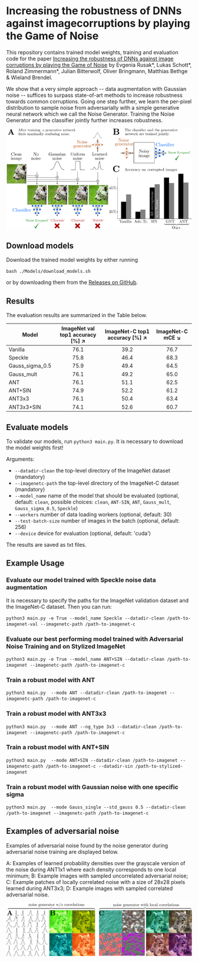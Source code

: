# Increasing the robustness of DNNs against imagecorruptions by playing the Game of Noise

This repository contains trained model weights, training and evaluation code for the paper [Increasing the robustness of DNNs against image corruptions by playing the Game of Noise](https://arxiv.org/abs/2001.06057) by Evgenia Rusak*, Lukas Schott*, Roland Zimmermann*, Julian Bitterwolf, Oliver Bringmann, Matthias Bethge & Wieland Brendel.

We show that a very simple approach -- data augmentation with Gaussian noise -- suffices to surpass state-of-art methods to increase robustness towards common corruptions. Going one step further, we learn the per-pixel distribution to sample noise from adversarially with a simple generative neural network which we call the Noise Generator. Training the Noise Generator and the classifier jointly further increases robustness.



![Example Figure](./Figures/Fig1.png)

## Download models

Download the trained model weights by either running

```
bash ./Models/download_models.sh
```

or by downloading them from the [Releases on GitHub](https://github.com/bethgelab/game-of-noise/releases).

## Results

The evaluation results are summarized in the Table below.

| Model           | ImageNet val top1 accuracy [%] ↗ | ImageNet-C top1 accuracy [%] ↗ |  ImageNet-C mCE ↘ |
| --------------- |:--------------------------------:|:------------------------------:|:-----------------:|
| Vanilla         | 76.1                             | 39.2                           | 76.7              |
| Speckle         | 75.8                             | 46.4                           | 68.3              |
| Gauss_sigma_0.5 | 75.9                             | 49.4                           | 64.5              |
| Gauss_mult      | 76.1                             | 49.2                           | 65.0              |
| ANT             | 76.1                             | 51.1                           | 62.5              |
| ANT+SIN         | 74.9                             | 52.2                           | 61.2              |
| ANT3x3          | 76.1                             | 50.4                           | 63.4              |
| ANT3x3+SIN      | 74.1                             | 52.6                           | 60.7              |

## Evaluate models

To validate our models, run `python3 main.py`. It is necessary to download the model weights first!

Arguments:
 - `--datadir-clean` the top-level directory of the ImageNet dataset (mandatory)
 - `--imagenetc-path` the top-level directory of the ImageNet-C dataset (mandatory)
 - `--model_name` name of the model that should be evaluated (optional, default: `clean`, possible choices: `clean`, `ANT-SIN`, `ANT`, `Gauss_mult`, `Gauss_sigma_0.5`, `Speckle`)
 - `--workers` number of data loading workers (optional, default: 30)
 - `--test-batch-size` number of images in the batch (optional, default: 256)
 - `--device` device for evaluation (optional, default: 'cuda')

The results are saved as txt files.

## Example Usage

### Evaluate our model trained with Speckle noise data augmentation

It is necessary to specify the paths for the ImageNet validation dataset and the ImageNet-C dataset. Then you can run:
```
python3 main.py -e True --model_name Speckle --datadir-clean /path-to-imagenet-val --imagenetc-path /path-to-imagenet-c
```

### Evaluate our best performing model trained with Adversarial Noise Training and on Stylized ImageNet

```
python3 main.py -e True --model_name ANT+SIN --datadir-clean /path-to-imagenet --imagenetc-path /path-to-imagenet-c
```

### Train a robust model with ANT

```
python3 main.py  --mode ANT --datadir-clean /path-to-imagenet --imagenetc-path /path-to-imagenet-c
```

### Train a robust model with ANT3x3

```
python3 main.py  --mode ANT --ng_type 3x3 --datadir-clean /path-to-imagenet --imagenetc-path /path-to-imagenet-c
```

### Train a robust model with ANT+SIN

```
python3 main.py  --mode ANT+SIN --datadir-clean /path-to-imagenet --imagenetc-path /path-to-imagenet-c --datadir-sin /path-to-stylized-imagenet
```

### Train a robust model with Gaussian noise with one specific sigma

```
python3 main.py  --mode Gauss_single --std_gauss 0.5 --datadir-clean /path-to-imagenet --imagenetc-path /path-to-imagenet-c
```

## Examples of adversarial noise

Examples of adversarial noise found by the noise generator during adversarial noise training are displayed below.

A: Examples of learned probability densities over the grayscale version of the noise during ANT1x1 where each density corresponds to one local minimum; B: Example images with sampled uncorrelated adversarial noise; C: Example patches of locally correlated noise with a size of 28x28 pixels learned during ANT3x3; D: Example images with sampled correlated adversarial noise.

![Example Figure](./Figures/Examples_of_Adversarial_Noise.png)
